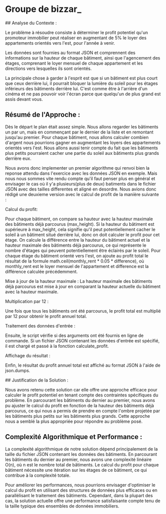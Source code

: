 # Groupe de bizzar_


## Analyse du Contexte :

Le problème à résoudre consiste à déterminer le profit potentiel qu'un promoteur immobilier peut réaliser en augmentant
de 5% le loyer des appartements orientés vers l'est, pour l'année à venir.

Les données sont fournies au format JSON et comprennent des informations sur la hauteur de chaque bâtiment, ainsi que
l'agencement des étages, comprenant le loyer mensuel de chaque appartement et les directions vers lesquelles ils sont
orientés.

La principale chose à garder à l'esprit est que si un bâtiment est plus court que ceux derrière lui, il pourrait bloquer
la lumière du soleil pour les étages inférieurs des bâtiments derrière lui. C'est comme être à l'arrière d'un cinéma et
ne pas pouvoir voir l'écran parce que quelqu'un de plus grand est assis devant vous.


## Résumé de l'Approche :

Dès le départ le plan était assez simple. Nous allons regarder les bâtiments un par un, mais en commençant par le
dernier de la liste et en remontant jusqu'au premier. Pour chaque bâtiment, nous allons calculer combien d'argent nous pourrions gagner en
augmentant les loyers des appartements orientés vers l'est. Nous allons aussi tenir compte du fait que les bâtiments
plus petits pourraient cacher une partie du soleil aux bâtiments plus grands derrière eux.

Nous avons donc implementer un premier algorithme qui renvoi bien la reponse attendu dans l'exercice avec les données
JSON en exemple. Mais nous nous sommes vite rendu compte qu'il faut penser plus en général et envisager
le cas où il y'a plusieurs(plus de deux) batiments dans le fichier JSON avec des tailles differentes et aligné en
desordre.
Nous avions donc rédigé une deuxieme version avec le calcul de profit de la manière suivante :

Calcul du profit:

Pour chaque bâtiment, on compare sa hauteur avec la hauteur maximale des bâtiments déjà parcourus (max_height). Si la
hauteur du bâtiment est supérieure à max_height, cela signifie qu'il peut potentiellement cacher le soleil à un bâtiment
situé derrière lui, donc on doit calculer le profit pour cet étage.
On calcule la différence entre la hauteur du bâtiment actuel et la hauteur maximale des bâtiments déjà parcourus, ce qui
représente le nombre d'étages qui peuvent potentiellement être éclairés par le soleil.
Pour chaque étage du bâtiment orienté vers l'est, on ajoute au profit total le résultat de la formule
math.ceil(monthly_rent * 0.05 * difference), où monthly_rent est le loyer mensuel de l'appartement et difference est la
différence calculée précédemment.

Mise à jour de la hauteur maximale :
La hauteur maximale des bâtiments déjà parcourus est mise à jour en comparant la hauteur actuelle du bâtiment avec la
hauteur maximale.

Multiplication par 12 :

Une fois que tous les bâtiments ont été parcourus, le profit total est multiplié par 12 pour obtenir le profit annuel
total.

Traitement des données d'entrée :

Ensuite, le script vérifie si des arguments ont été fournis en ligne de commande. Si un fichier JSON contenant les
données d'entrée est spécifié, il est chargé et passé à la fonction calculate_profit.

Affichage du résultat :

Enfin, le résultat du profit annuel total est affiché au format JSON à l'aide de json.dumps.


## Justification de la Solution :

Nous avons retenu cette solution car elle offre une approche efficace pour calculer le profit potentiel en tenant compte
des contraintes spécifiques du problème. En parcourant les bâtiments du dernier au premier, nous avons pu ajuster le
calcul du profit en fonction de la hauteur des bâtiments déjà parcourus, ce qui nous a permis de prendre en compte
l'ombre projetée par les bâtiments plus petits sur les bâtiments plus grands. Cette approche nous a semblé la plus
appropriée pour répondre au problème posé.


## Complexité Algorithmique et Performance :

La complexité algorithmique de notre solution dépend principalement de la taille du fichier JSON contenant les données
des bâtiments. En parcourant les bâtiments du dernier au premier, nous avons une complexité linéaire O(n), où n est le
nombre total de bâtiments. Le calcul du profit pour chaque bâtiment nécessite une itération sur les étages de ce
bâtiment, ce qui contribue à la complexité totale.

Pour améliorer les performances, nous pourrions envisager d'optimiser le calcul du profit en utilisant des structures de
données plus efficaces ou en parallélisant le traitement des bâtiments. Cependant, dans la plupart des cas, la solution
actuelle offre une performance satisfaisante compte tenu de la taille typique des ensembles de données immobiliers.
